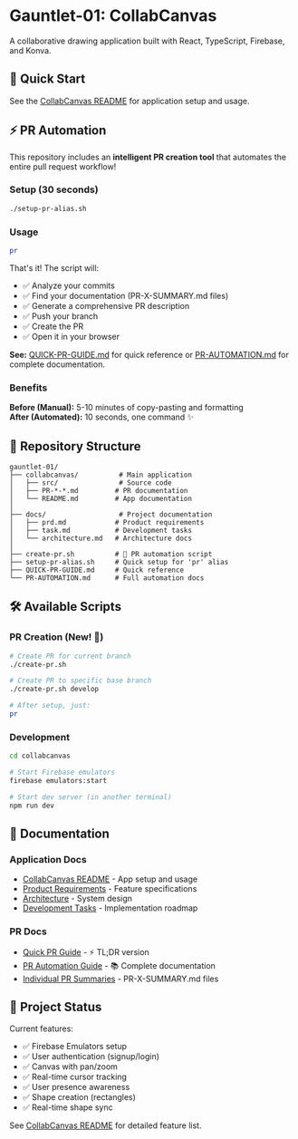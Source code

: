 # Gauntlet-01: CollabCanvas

A collaborative drawing application built with React, TypeScript, Firebase, and Konva.

## 🚀 Quick Start

See the [CollabCanvas README](./collabcanvas/README.md) for application setup and usage.

## ⚡ PR Automation

This repository includes an **intelligent PR creation tool** that automates the entire pull request workflow!

### Setup (30 seconds)

```bash
./setup-pr-alias.sh
```

### Usage

```bash
pr
```

That's it! The script will:
- ✅ Analyze your commits
- ✅ Find your documentation (PR-X-SUMMARY.md files)
- ✅ Generate a comprehensive PR description
- ✅ Push your branch
- ✅ Create the PR
- ✅ Open it in your browser

**See:** [QUICK-PR-GUIDE.md](QUICK-PR-GUIDE.md) for quick reference or [PR-AUTOMATION.md](PR-AUTOMATION.md) for complete documentation.

### Benefits

**Before (Manual):** 5-10 minutes of copy-pasting and formatting  
**After (Automated):** 10 seconds, one command ✨

## 📁 Repository Structure

```
gauntlet-01/
├── collabcanvas/          # Main application
│   ├── src/               # Source code
│   ├── PR-*-*.md         # PR documentation
│   └── README.md         # App documentation
│
├── docs/                  # Project documentation
│   ├── prd.md            # Product requirements
│   ├── task.md           # Development tasks
│   └── architecture.md   # Architecture docs
│
├── create-pr.sh          # 🌟 PR automation script
├── setup-pr-alias.sh     # Quick setup for 'pr' alias
├── QUICK-PR-GUIDE.md     # Quick reference
└── PR-AUTOMATION.md      # Full automation docs
```

## 🛠️ Available Scripts

### PR Creation (New! 🎉)

```bash
# Create PR for current branch
./create-pr.sh

# Create PR to specific base branch
./create-pr.sh develop

# After setup, just:
pr
```

### Development

```bash
cd collabcanvas

# Start Firebase emulators
firebase emulators:start

# Start dev server (in another terminal)
npm run dev
```

## 📖 Documentation

### Application Docs
- [CollabCanvas README](./collabcanvas/README.md) - App setup and usage
- [Product Requirements](./docs/prd.md) - Feature specifications
- [Architecture](./docs/architecture.md) - System design
- [Development Tasks](./docs/task.md) - Implementation roadmap

### PR Docs
- [Quick PR Guide](./QUICK-PR-GUIDE.md) - ⚡ TL;DR version
- [PR Automation Guide](./PR-AUTOMATION.md) - 📚 Complete documentation
- [Individual PR Summaries](./collabcanvas/) - PR-X-SUMMARY.md files

## 🎯 Project Status

Current features:
- ✅ Firebase Emulators setup
- ✅ User authentication (signup/login)
- ✅ Canvas with pan/zoom
- ✅ Real-time cursor tracking
- ✅ User presence awareness
- ✅ Shape creation (rectangles)
- ✅ Real-time shape sync

See [CollabCanvas README](./collabcanvas/README.md) for detailed feature list.

